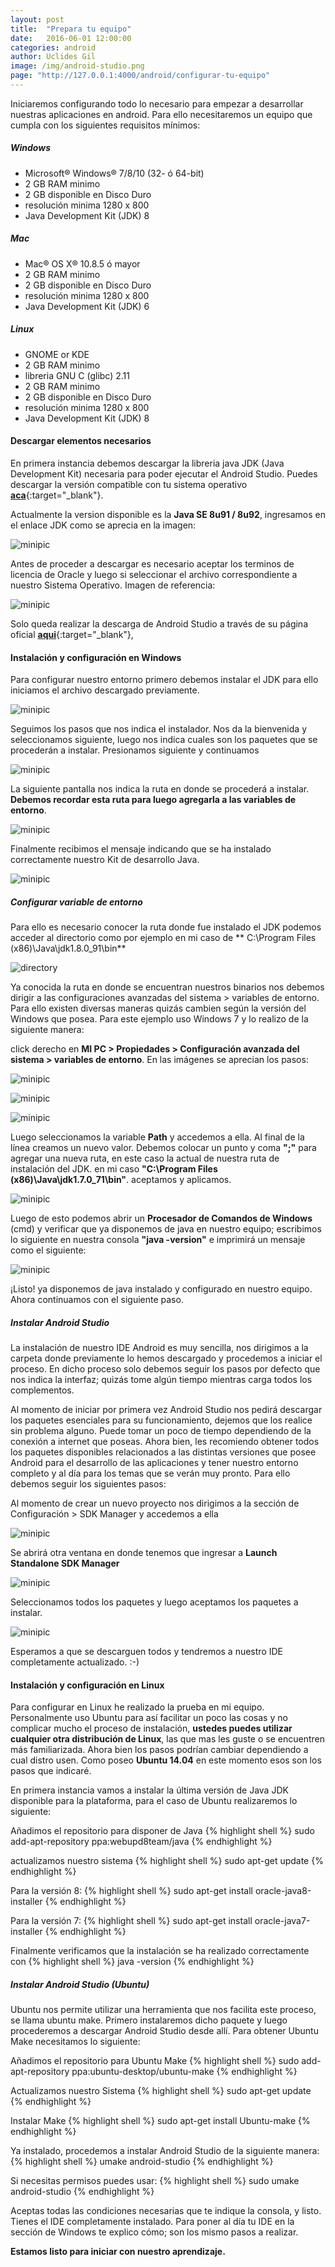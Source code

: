```yaml
---
layout: post
title:  "Prepara tu equipo"	
date:   2016-06-01 12:00:00
categories: android
author: Uclides Gil
image: /img/android-studio.png
page: "http://127.0.0.1:4000/android/configurar-tu-equipo"
---
```


Iniciaremos configurando todo lo necesario para empezar a desarrollar nuestras aplicaciones en android. Para ello
necesitaremos un equipo que cumpla con los siguientes requisitos mínimos:

##### Windows
* Microsoft® Windows® 7/8/10 (32- ó 64-bit)
* 2 GB RAM minimo
* 2 GB disponible en Disco Duro
* resolución minima 1280 x 800 
* Java Development Kit (JDK) 8

##### Mac
* Mac® OS X® 10.8.5 ó mayor
* 2 GB RAM minimo
* 2 GB disponible en Disco Duro
* resolución minima 1280 x 800
* Java Development Kit (JDK) 6

##### Linux
* GNOME or KDE
* 2 GB RAM minimo
* libreria GNU C (glibc) 2.11
* 2 GB RAM minimo
* 2 GB disponible en Disco Duro 
* resolución minima 1280 x 800 
* Java Development Kit (JDK) 8


#### Descargar elementos necesarios

En primera instancia debemos descargar la libreria java JDK (Java Development Kit) necesaria para poder ejecutar el Android Studio. Puedes descargar la versión compatible con tu sistema operativo [**aca**](https://www.oracle.com/technetwork/es/java/javase/downloads/index.html){:target="_blank"}. 

Actualmente la version disponible es la **Java SE 8u91 / 8u92**, ingresamos en el enlace JDK como se aprecia en la imagen:

![minipic](http://i.imgur.com/5OnfUPQ.png)

Antes de proceder a descargar es necesario aceptar los terminos de licencia de Oracle y luego si seleccionar el archivo correspondiente a nuestro Sistema Operativo. Imagen de referencia:

![minipic](http://i.imgur.com/SmFdcLa.png)

Solo queda realizar la descarga de Android Studio a través de su página oficial [**aqui**](https://developer.android.com/studio/index.html){:target="_blank"},

#### Instalación y configuración en Windows

Para configurar nuestro entorno primero debemos instalar el JDK para ello iniciamos el archivo descargado previamente. 

![minipic](http://i.imgur.com/qSqd8BK.png)

Seguimos los pasos que nos indica el instalador. Nos da la bienvenida y seleccionamos siguiente, luego nos indica cuales son los paquetes que se procederán a instalar. Presionamos siguiente y continuamos

![minipic](http://i.imgur.com/ymXW2hS.png)

La siguiente pantalla nos indica la ruta en donde se procederá a instalar. **Debemos recordar esta ruta para luego agregarla a las variables de entorno**.

![minipic](http://i.imgur.com/YgOlgxP.png)

Finalmente recibimos el mensaje indicando que se ha instalado correctamente nuestro Kit de desarrollo Java.

![minipic](http://i.imgur.com/38QRPkP.png)

##### Configurar variable de entorno

Para ello es necesario conocer la ruta donde fue instalado el JDK podemos acceder al directorio como por ejemplo en mi caso de ** C:\Program Files (x86)\Java\jdk1.8.0_91\bin** 

![directory](http://i.imgur.com/aeDWhi0.png)

Ya conocida la ruta en donde se encuentran nuestros binarios nos debemos dirigir a las configuraciones avanzadas del sistema > variables de entorno. Para ello existen diversas maneras quizás cambien según la versión del Windows que posea. Para este ejemplo uso Windows 7 y lo realizo de la siguiente manera:

click derecho en **MI PC > Propiedades > Configuración avanzada del sistema > variables de entorno**. En las imágenes se aprecian los pasos:


![minipic](http://i.imgur.com/xlw6AYr.png)

![minipic](http://i.imgur.com/9tArBye.png)

![minipic](http://i.imgur.com/fXz5fGm.png)

Luego seleccionamos la variable **Path** y accedemos a ella. Al final de la línea creamos un nuevo valor. Debemos colocar un punto y coma **";"** para agregar una nueva ruta, en este caso la actual de nuestra ruta de instalación del JDK. en mi caso **"C:\Program Files (x86)\Java\jdk1.7.0_71\bin"**. aceptamos y aplicamos. 

![minipic](http://i.imgur.com/k6KEgGS.png)

Luego de esto podemos abrir un **Procesador de Comandos de Windows** (cmd) y verificar que ya disponemos de java en nuestro equipo; escribimos lo siguiente en nuestra consola **"java -version"** e imprimirá un mensaje como el siguiente:

![minipic](https://i.imgur.com/WhaG3Gf.png)

¡Listo!  ya disponemos de java instalado y configurado en nuestro equipo. Ahora continuamos con el siguiente paso.

##### Instalar Android Studio

La instalación de nuestro IDE Android es muy sencilla, nos dirigimos a la carpeta donde previamente lo hemos descargado y procedemos a iniciar el proceso. En dicho proceso solo debemos seguir los pasos por defecto que nos indica la interfaz; quizás tome algún tiempo mientras carga todos los complementos. 

Al momento de iniciar por primera vez Android Studio nos pedirá descargar los paquetes esenciales para su funcionamiento, dejemos que los realice sin problema alguno. Puede tomar un poco de tiempo dependiendo de la conexión a internet que poseas.
Ahora bien, les recomiendo obtener todos los paquetes disponibles relacionados a las distintas versiones que posee Android para el desarrollo de las aplicaciones y tener nuestro entorno completo y al día para los temas que se verán muy pronto. Para ello debemos seguir los siguientes pasos: 

Al momento de crear un nuevo proyecto nos dirigimos a la sección de Configuración > SDK Manager y accedemos a ella

![minipic](https://i.imgur.com/4lowGVK.png)

Se abrirá otra ventana en donde tenemos que ingresar a **Launch Standalone SDK Manager**

![minipic](https://i.imgur.com/3US3126.png)

Seleccionamos todos los paquetes y luego aceptamos los paquetes a instalar. 

![minipic](https://i.imgur.com/O8GYmv6.png)

Esperamos a que se descarguen todos y tendremos a nuestro IDE completamente actualizado. :-)

#### Instalación y configuración en Linux

Para configurar en Linux he realizado la prueba en mi equipo. Personalmente uso Ubuntu para así facilitar un poco las cosas
y no complicar mucho el proceso de instalación, **ustedes puedes utilizar cualquier otra distribución de Linux**, las que mas 
les guste o se encuentren más familiarizada. Ahora bien los pasos podrían cambiar dependiendo a cual distro usen. Como poseo
**Ubuntu 14.04** en este momento esos son los pasos que indicaré. 



En primera instancia vamos a instalar la última versión de Java JDK disponible para la plataforma, para el caso de Ubuntu realizaremos lo siguiente:

Añadimos el repositorio para disponer de Java
{% highlight shell %}
sudo add-apt-repository ppa:webupd8team/java
{% endhighlight %}

actualizamos nuestro sistema
{% highlight shell %}
sudo apt-get update
{% endhighlight %}

Para la versión 8:
{% highlight shell %}
sudo apt-get install oracle-java8-installer
{% endhighlight %}

Para la versión 7:
{% highlight shell %}
sudo apt-get install oracle-java7-installer
{% endhighlight %}

Finalmente verificamos que la instalación se ha realizado correctamente con
{% highlight shell %}
java -version
{% endhighlight %}


##### Instalar Android Studio (Ubuntu)

Ubuntu nos permite utilizar una herramienta que nos facilita este proceso, se llama ubuntu make. Primero instalaremos dicho 
paquete y luego procederemos a descargar Android Studio desde allí. Para obtener Ubuntu Make necesitamos lo siguiente:

Añadimos el repositorio para Ubuntu Make
{% highlight shell %}
sudo add-apt-repository ppa:ubuntu-desktop/ubuntu-make
{% endhighlight %}


Actualizamos nuestro Sistema
{% highlight shell %}
sudo apt-get update
{% endhighlight %}


Instalar Make
{% highlight shell %}
sudo apt-get install Ubuntu-make
{% endhighlight %}


Ya instalado, procedemos a instalar Android Studio de la siguiente manera:
{% highlight shell %}
umake android-studio
{% endhighlight %}


Si necesitas permisos puedes usar:
{% highlight shell %}
sudo umake android-studio
{% endhighlight %}


Aceptas todas las condiciones necesarias que te indique la consola, y listo. Tienes el IDE completamente instalado. Para poner al día tu IDE en la sección de Windows te explico cómo; son los mismo pasos a realizar.

**Estamos listo para iniciar con nuestro aprendizaje.**







